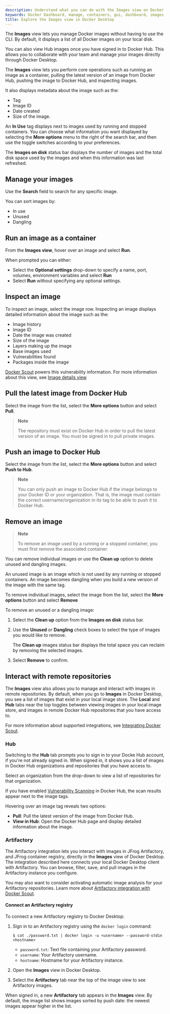 ```yaml
---
description: Understand what you can do with the Images view on Docker Dashboard
keywords: Docker Dashboard, manage, containers, gui, dashboard, images, user manual
title: Explore the Images view in Docker Desktop
---
```


The **Images** view lets you manage Docker images without having to use the CLI. By default, it displays a list of all Docker images on your local disk. 

You can also view Hub images once you have signed in to Docker Hub. This allows you to collaborate with your team and manage your images directly through Docker Desktop.

The **Images** view lets you perform core operations such as running an image as a container, pulling the latest version of an image from Docker Hub, pushing the image to Docker Hub, and inspecting images.

It also displays metadata about the image such as the:
- Tag
- Image ID
- Date created
- Size of the image.

An **In Use** tag displays next to images used by running and stopped containers. You can choose what information you want displayed by selecting the **More options** menu to the right of the search bar, and then use the toggle switches according to your preferences. 

The **Images on disk** status bar displays the number of images and the total disk space used by the images and when this information was last refreshed.

## Manage your images

Use the **Search** field to search for any specific image.

You can sort images by:

- In use
- Unused
- Dangling

## Run an image as a container

From the **Images view**, hover over an image and select **Run**.

When prompted you can either:

- Select the **Optional settings** drop-down to specify a name, port, volumes, environment variables and select **Run**
- Select **Run** without specifying any optional settings.

## Inspect an image

To inspect an image, select the image row. Inspecting an image displays detailed information about the image such as the:

- Image history
- Image ID
- Date the image was created
- Size of the image
- Layers making up the image
- Base images used
- Vulnerabilities found
- Packages inside the image

[Docker Scout](../../scout/index.md) powers this vulnerability information.
For more information about this view, see [Image details view](../../scout/image-details-view.md)

## Pull the latest image from Docker Hub

Select the image from the list, select the **More options** button and select **Pull**.

> **Note**
>
> The repository must exist on Docker Hub in order to pull the latest version of an image. You must be signed in to pull private images.

## Push an image to Docker Hub

Select the image from the list, select the **More options** button and select **Push to Hub**.

> **Note**
>
> You can only push an image to Docker Hub if the image belongs to your Docker ID or your organization. That is, the image must contain the correct username/organization in its tag to be able to push it to Docker Hub.

## Remove an image

> **Note**
>
> To remove an image used by a running or a stopped container, you must first remove the associated container.

You can remove individual images or use the **Clean up** option to delete unused and dangling images.

An unused image is an image which is not used by any running or stopped containers. An image becomes dangling when you build a new version of the image with the same tag.

To remove individual images, select the image from the list, select the **More options** button and select **Remove**

To remove an unused or a dangling image:

1. Select the **Clean up** option from the **Images on disk** status bar.
2. Use the **Unused** or **Dangling** check boxes to select the type of images you would like to remove.

    The **Clean up** images status bar displays the total space you can reclaim by removing the selected images.
3. Select **Remove** to confirm.

## Interact with remote repositories

The **Images** view also allows you to manage and interact with images in remote repositories.
By default, when you go to **Images** in Docker Desktop, you see a list of images that exist in your local image store.
The **Local** and **Hub** tabs near the top toggles between viewing images in your local image store,
and images in remote Docker Hub repositories that you have access to.

For more information about supported integrations, see
[Integrating Docker Scout](../../scout/integrations/index.md).

### Hub

Switching to the **Hub** tab prompts you to sign in to your Docke Hub account, if you're not already signed in.
When signed in, it shows you a list of images in Docker Hub organizations and repositories that you have access to.

Select an organization from the drop-down to view a list of repositories for that organization.

If you have enabled [Vulnerability Scanning](../../docker-hub/vulnerability-scanning.md) in Docker Hub, the scan results appear next to the image tags.

Hovering over an image tag reveals two options:

- **Pull**: Pull the latest version of the image from Docker Hub.
- **View in Hub**: Open the Docker Hub page and display detailed information about the image.

### Artifactory

The Artifactory integration lets you interact with images in JFrog Artifactory,
and JFrog container registry, directly in the **Images** view of Docker Desktop.
The integration described here connects your local Docker Desktop client with Artifactory.
You can browse, filter, save, and pull images in the Artifactory instance you configure.

You may also want to consider activating automatic image analysis for your Artifactory repositories.
Learn more about [Artifactory integration with Docker Scout](../../scout/integrations/registry/artifactory.md).

#### Connect an Artifactory registry

To connect a new Artifactory registry to Docker Desktop:

1. Sign in to an Artifactory registry using the `docker login` command:

   ```console
   $ cat ./password.txt | docker login -u <username> --password-stdin <hostname>
   ```

   - `password.txt`: Text file containing your Artifactory password.
   - `username`: Your Artifactory username.
   - `hostname`: Hostname for your Artifactory instance.

2. Open the **Images** view in Docker Desktop.
3. Select the **Artifactory** tab near the top of the image view to see Artifactory images.

When signed in, a new **Artifactory** tab appears in the **Images** view.
By default, the image list shows images sorted by push date: the newest images appear higher in the list.

